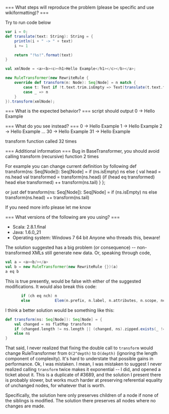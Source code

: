 === What steps will reproduce the problem (please be specific and use wikiformatting)? ===

Try to run code below 
```scala
var i = 0;
def translate(text: String): String = {
    println(i + " -> " + text)
    i += 1

    return "!%s!".format(text)
}

val xmlNode = <a><b><c><h1>Hello Example</h1></c></b></a>;

new RuleTransformer(new RewriteRule {
    override def transform(n: Node): Seq[Node] = n match {
        case t: Text if !t.text.trim.isEmpty => Text(translate(t.text.trim))
        case _ => n
    }
}).transform(xmlNode);
```

=== What is the expected behavior? ===
script should output
0 -> Hello Example


=== What do you see instead? ===
0 -> Hello Example
1 -> Hello Example
2 -> Hello Example
...
30 -> Hello Example
31 -> Hello Example

transform function called 32 times

=== Additional information ===
Bug in BaseTransformer, you should avoid calling transform (recursive) function 2 times

For example you can change current definition by following 
def transform(ns: Seq[Node]): Seq[Node] =
    if (ns.isEmpty) ns
    else {
        val head = ns.head
        val transformed = transform(ns.head)
        (if (head eq transformed) head else transformed) ++ transform(ns.tail)
    }
};

or just
def transform(ns: Seq[Node]): Seq[Node] =
    if (ns.isEmpty) ns else transform(ns.head) ++ transform(ns.tail)

If you need more info please let me know

=== What versions of the following are you using? ===
  - Scala: 2.8.1.final
  - Java: 1.6.0_21
  - Operating system: Windows 7 64 bit
Anyone who threads this, beware!

The solution suggested has a big problem (or consequence) -- non-transformed XMLs still generate new data. Or, speaking through code,

```scala
val a = <a><b/></a>
val b = new RuleTransformer(new RewriteRule {})(a)
a eq b
```

This is true presently, would be false with either of the suggested modifications. It would also break this code:

```scala
       if (ch eq nch) n
       else           Elem(n.prefix, n.label, n.attributes, n.scope, nch: _*)
```

I think a better solution would be something like this:

```scala
def transform(ns: Seq[Node]): Seq[Node] = {
    val changed = ns flatMap transform
    if (changed.length != ns.length || (changed, ns).zipped.exists(_ != _)) changed
    else ns
}
```

That said, I never realized that fixing the double call to `transform` would change RuleTransformer from `O(2^depth)` to `O(depth)` (ignoring the length component of complexity). It's hard to understate that possible gains in performance.
Ok, I was mistaken. I mean, I was mistaken to suggest I never realized calling `transform` twice makes it exponential -- I did, and opened a ticket about it. This is a duplicate of #3689, and the solution I present there is probably slower, but works much harder at preserving referential equality of unchanged nodes, for whatever that is worth.

Specifically, the solution here only preserves children of a node if none of the siblings is modified. The solution there preserves all nodes where no changes are made.
